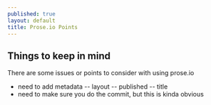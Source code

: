 ```yaml
---
published: true
layout: default
title: Prose.io Points
---
```



## Things to keep in mind

There are some issues or points to consider with using prose.io

- need to add metadata
-- layout
-- published
-- title
- need to make sure you do the commit, but this is kinda obvious
